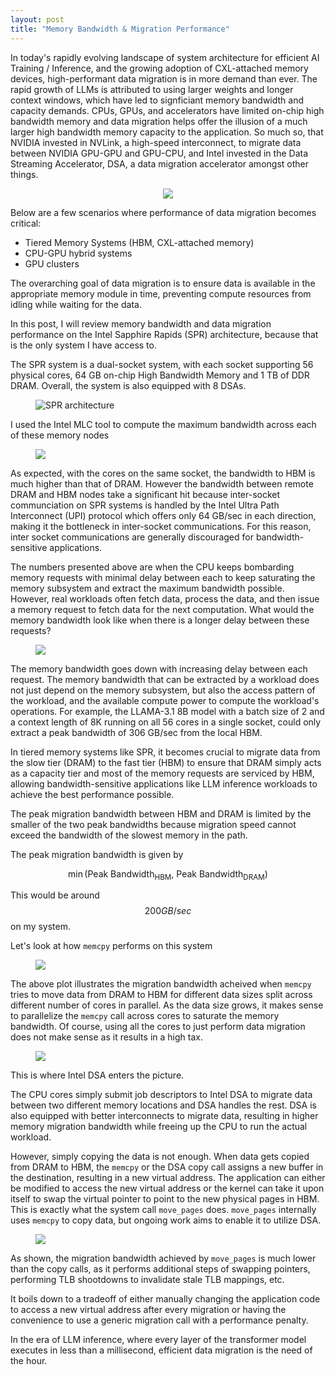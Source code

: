```yaml
---
layout: post
title: "Memory Bandwidth & Migration Performance"
---
```


In today's rapidly evolving landscape of system architecture for efficient AI Training / Inference, and the growing adoption of CXL-attached memory devices, high-performant data migration is in more demand than ever. The rapid growth of LLMs is attributed to using larger weights and longer context windows, which have led to signficiant memory bandwidth and capacity demands. CPUs, GPUs, and accelerators have limited on-chip high bandwidth memory and data migration helps offer the illusion of a much larger high bandwidth memory capacity to the application. So much so, that NVIDIA invested in NVLink, a high-speed interconnect, to migrate data between NVIDIA GPU-GPU and GPU-CPU, and Intel invested in the Data Streaming Accelerator, DSA, a data migration accelerator amongst other things. 

<figure style="display: flex; justify-content: center; gap: 20px; align-items: center;">
  <img src="/assets/images/pcie_nvlink_bandwidth_growth.svg">
  <!-- <img src="/assets/images/DSA_perf.png" style="width:50%;" alt="DSA performance"> -->
</figure>

<!-- <figure style="display: flex; justify-content: center; gap: 20px; align-items: center;">
  <img src="/assets/images/pcie_nvlink_bandwidth_growth.svg">
</figure>


<figure style="display: flex; justify-content: center; gap: 20px; align-items: center;">
  <img src="/assets/images/DSA_perf.png">
</figure> -->

Below are a few scenarios where performance of data migration becomes critical:
  
- Tiered Memory Systems (HBM, CXL-attached memory)
- CPU-GPU hybrid systems
- GPU clusters

The overarching goal of data migration is to ensure data is available in the appropriate memory module in time, preventing compute resources from idling while waiting for the data.

In this post, I will review memory bandwidth and data migration performance on the Intel Sapphire Rapids (SPR) architecture, because that is the only system I have access to. 

The SPR system is a dual-socket system, with each socket supporting 56 physical cores, 64 GB on-chip High Bandwidth Memory and 1 TB of DDR DRAM. Overall, the system is also equipped with 8 DSAs.
<figure>
  <img src="/assets/images/SPR%20architecture.png" alt="SPR architecture">
</figure>

I used the Intel MLC tool to compute the maximum bandwidth across each of these memory nodes

<figure>
  <img src="/assets/images/SPR_BW_mlc.png">
</figure>

As expected, with the cores on the same socket, the bandwidth to HBM is much higher than that of DRAM. However the bandwidth between remote DRAM and HBM nodes take a significant hit because inter-socket communciation on SPR systems is handled by the Intel Ultra Path Interconnect (UPI) protocol which offers only 64 GB/sec in each direction, making it the bottleneck in inter-socket communications. For this reason, inter socket communications are generally discouraged for bandwidth-sensitive applications. 

The numbers presented above are when the CPU keeps bombarding memory requests with minimal delay between each to keep saturating the memory subsystem and extract the maximum bandwidth possible. However, real workloads often fetch data, process the data, and then issue a memory request to fetch data for the next computation. What would the memory bandwidth look like when there is a longer delay between these requests?

<figure>
  <img src="/assets/images/local_hbm_dram_bandwidth_vs_delay.png">
</figure>

The memory bandwidth goes down with increasing delay between each request. The memory bandwidth that can be extracted by a workload does not just depend on the memory subsystem, but also the access pattern of the workload, and the available compute power to compute the workload's operations. For example, the LLAMA-3.1 8B model with a batch size of 2 and a context length of 8K running on all 56 cores in a single socket, could only extract a peak bandwidth of 306 GB/sec from the local HBM.

In tiered memory systems like SPR, it becomes crucial to migrate data from the slow tier (DRAM) to the fast tier (HBM) to ensure that DRAM simply acts as a capacity tier and most of the memory requests are serviced by HBM, allowing bandwidth-sensitive applications like LLM inference workloads to achieve the best performance possible. 

The peak migration bandwidth between HBM and DRAM is limited by the smaller of the two peak bandwidths because migration speed cannot exceed the bandwidth of the slowest memory in the path.

The peak migration bandwidth is given by  

$$
\min \left( \text{Peak Bandwidth}_{\text{HBM}}, \ \text{Peak Bandwidth}_{\text{DRAM}} \right)
$$

This would be around $$200 GB/sec$$ on my system.

Let's look at how `memcpy` performs on this system

<figure>
  <img src="/assets/images/memcpy_bw_plot.png">
</figure>

The above plot illustrates the migration bandwidth acheived when `memcpy` tries to move data from DRAM to HBM for different data sizes split across different number of cores in parallel. As the data size grows, it makes sense to parallelize the `memcpy` call across cores to saturate the memory bandwidth. Of course, using all the cores to just perform data migration does not make sense as it results in a high tax. 

<figure>
  <img src="/assets/images/dsa_bw_plot.png">
</figure>

This is where Intel DSA enters the picture. 

The CPU cores simply submit job descriptors to Intel DSA to migrate data between two different memory locations and DSA handles the rest. DSA is also equipped with better interconnects to migrate data, resulting in higher memory migration bandwidth while freeing up the CPU to run the actual workload.

However, simply copying the data is not enough. When data gets copied from DRAM to HBM, the `memcpy` or the DSA copy call assigns a new buffer in the destination, resulting in a new virtual address. The application can either be modified to access the new virtual address or the kernel can take it upon itself to swap the virtual pointer to point to the new physical pages in HBM. This is exactly what the system call `move_pages` does. `move_pages` internally uses `memcpy` to copy data, but ongoing work aims to enable it to utilize DSA.

<figure>
  <img src="/assets/images/move_pages_bw.png">
</figure>

As shown, the migration bandwidth achieved by `move_pages` is much lower than the copy calls, as it performs additional steps of swapping pointers, performing TLB shootdowns to invalidate stale TLB mappings, etc. 

It boils down to a tradeoff of either manually changing the application code to access a new virtual address after every migration or having the convenience to use a generic migration call with a performance penalty.

In the era of LLM inference, where every layer of the transformer model executes in less than a millisecond, efficient data migration is the need of the hour.